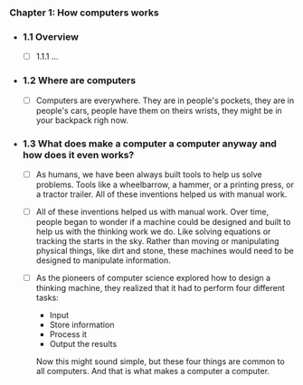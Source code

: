 

### Chapter 1: How computers works

- ### 1.1 Overview
        
    - [ ] 1.1.1 ...

- ### 1.2 Where are computers
        
    - [ ] Computers are everywhere. They are in people's pockets, they are in people's cars, people have them on theirs wrists, they might be in your backpack righ now.

- ### 1.3 What does make a computer a computer anyway and how does it even works?
        
    - [ ] As humans, we have been always built tools to help us solve problems. Tools like a wheelbarrow, a hammer, or a printing press, or a tractor trailer. All of these inventions helped us with manual work.

    - [ ] All of these inventions helped us with manual work. Over time, people began to wonder if a machine could be designed and built to help us with the thinking work we do. Like solving equations or tracking the starts in the sky. Rather than moving or manipulating physical things, like dirt and stone, these machines would need to be designed to manipulate information.

    - [ ] As the pioneers of computer science explored how to design a thinking machine, they realized that it had to perform four different tasks:
        - Input
        - Store information
        - Process it
        - Output the results
        
        Now this might sound simple, but these four things are common to all computers. And that is what makes a computer a computer.
